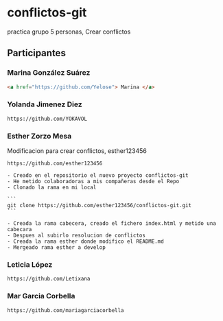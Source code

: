 # conflictos-git

practica grupo 5 personas, Crear conflictos

## Participantes

### Marina González Suárez

```html
<a href="https://github.com/Yelose"> Marina </a>
```

### Yolanda Jimenez Diez

```
https://github.com/YOKAVOL
```

### Esther Zorzo Mesa

Modificacion para crear conflictos, esther123456

```
https://github.com/esther123456
```

    - Creado en el repositorio el nuevo proyecto conflictos-git
    - He metido colaboradoras a mis compañeras desde el Repo
    - Clonado la rama en mi local 

    ```
    git clone https://github.com/esther123456/conflictos-git.git
    ```

    - Creada la rama cabecera, creado el fichero index.html y metido una cabecara
    - Despues al subirlo resolucion de conflictos
    - Creada la rama esther donde modifico el README.md
    - Mergeado rama esther a develop

### Leticia López

```
https://github.com/Letixana 
```
### Mar Garcia Corbella

```
https://github.com/mariagarciacorbella 
```